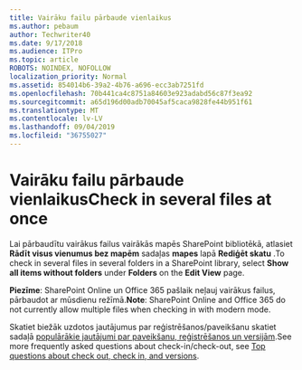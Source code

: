 ```yaml
---
title: Vairāku failu pārbaude vienlaikus
ms.author: pebaum
author: Techwriter40
ms.date: 9/17/2018
ms.audience: ITPro
ms.topic: article
ROBOTS: NOINDEX, NOFOLLOW
localization_priority: Normal
ms.assetid: 854014b6-39a2-4b76-a696-ecc3ab7251fd
ms.openlocfilehash: 70b441ca4c8751a84603e923adabd56c87f3ea92
ms.sourcegitcommit: a65d196d00adb70045af5caca9828fe44b951f61
ms.translationtype: MT
ms.contentlocale: lv-LV
ms.lasthandoff: 09/04/2019
ms.locfileid: "36755027"
---
```

# <a name="check-in-several-files-at-once"></a><span data-ttu-id="cd03f-102">Vairāku failu pārbaude vienlaikus</span><span class="sxs-lookup"><span data-stu-id="cd03f-102">Check in several files at once</span></span>

<span data-ttu-id="cd03f-103">Lai pārbaudītu vairākus failus vairākās mapēs SharePoint bibliotēkā, atlasiet **Rādīt visus vienumus bez mapēm** sadaļas **mapes** lapā **Rediģēt skatu** .</span><span class="sxs-lookup"><span data-stu-id="cd03f-103">To check in several files in several folders in a SharePoint library, select **Show all items without folders** under **Folders** on the **Edit View** page.</span></span> 
  
 <span data-ttu-id="cd03f-104">**Piezīme**: SharePoint Online un Office 365 pašlaik neļauj vairākus failus, pārbaudot ar mūsdienu režīmā.</span><span class="sxs-lookup"><span data-stu-id="cd03f-104">**Note**: SharePoint Online and Office 365 do not currently allow multiple files when checking in with modern mode.</span></span> 
  
<span data-ttu-id="cd03f-105">Skatiet biežāk uzdotos jautājumus par reģistrēšanos/paveikšanu skatiet sadaļā [populārākie jautājumi par paveikšanu, reģistrēšanos un versijām](https://go.microsoft.com/fwlink/?linkid=2018786).</span><span class="sxs-lookup"><span data-stu-id="cd03f-105">See more frequently asked questions about check-in/check-out, see [Top questions about check out, check in, and versions](https://go.microsoft.com/fwlink/?linkid=2018786).</span></span>
  

